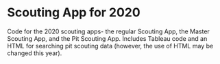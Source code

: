 # Scouting App for 2020
Code for the 2020 scouting apps- the regular Scouting App, the Master Scouting App, and the Pit Scouting App. Includes Tableau code and an HTML for searching pit scouting data (however, the use of HTML may be changed this year).
